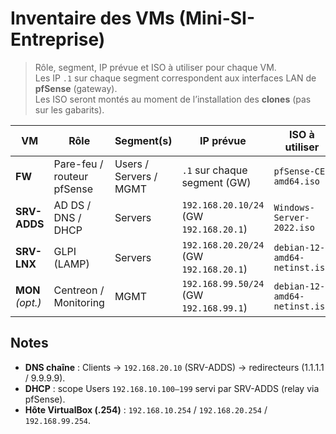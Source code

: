 # Inventaire des VMs (Mini-SI-Entreprise)

> Rôle, segment, IP prévue et ISO à utiliser pour chaque VM.  
> Les IP `.1` sur chaque segment correspondent aux interfaces LAN de **pfSense** (gateway).  
> Les ISO seront montés au moment de l’installation des **clones** (pas sur les gabarits).

| VM               | Rôle                       | Segment(s)             | IP prévue                              | ISO à utiliser                |
| ---------------- | -------------------------- | ---------------------- | -------------------------------------- | ----------------------------- |
| **FW**           | Pare-feu / routeur pfSense | Users / Servers / MGMT | `.1` sur chaque segment (GW)           | `pfSense-CE-amd64.iso`        |
| **SRV-ADDS**     | AD DS / DNS / DHCP         | Servers                | `192.168.20.10/24` (GW `192.168.20.1`) | `Windows-Server-2022.iso`     |
| **SRV-LNX**      | GLPI (LAMP)                | Servers                | `192.168.20.20/24` (GW `192.168.20.1`) | `debian-12-amd64-netinst.iso` |
| **MON** _(opt.)_ | Centreon / Monitoring      | MGMT                   | `192.168.99.50/24` (GW `192.168.99.1`) | `debian-12-amd64-netinst.iso` |

## Notes

- **DNS chaîne** : Clients → `192.168.20.10` (SRV-ADDS) → redirecteurs (1.1.1.1 / 9.9.9.9).
- **DHCP** : scope Users `192.168.10.100–199` servi par SRV-ADDS (relay via pfSense).
- **Hôte VirtualBox (.254)** : `192.168.10.254` / `192.168.20.254` / `192.168.99.254`.
